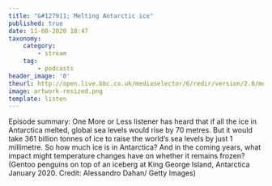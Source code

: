 ```yaml
---
title: "&#127911; Melting Antarctic ice"
published: true
date: 11-08-2020 18:47
taxonomy:
    category:
        - stream
    tag:
        - podcasts
header_image: '0'
theurl: http://open.live.bbc.co.uk/mediaselector/6/redir/version/2.0/mediaset/audio-nondrm-download/proto/http/vpid/p08n0f05.mp3
image: artwork-resized.png
template: listen
--- 
```

Episode summary: One More or Less listener has heard that if all the ice in Antarctica melted, global sea levels would rise by 70 metres. But it would take 361 billion tonnes of ice to raise the world’s sea levels by just 1 millimetre. So how much ice is in Antarctica? And in the coming years, what impact might temperature changes have on whether it remains frozen? (Gentoo penguins on top of an iceberg at King George Island, Antarctica January 2020. Credit: Alessandro Dahan/ Getty Images)
